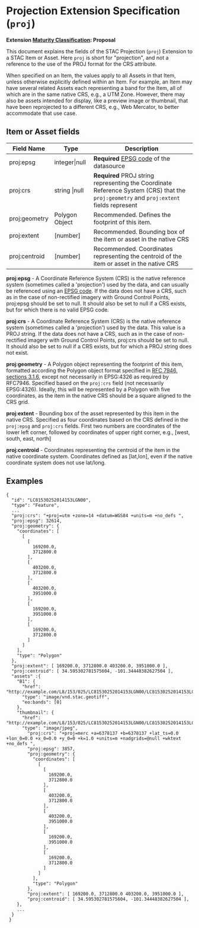 # Projection Extension Specification (`proj`)

**Extension [Maturity Classification](../README.md#extension-maturity): Proposal**

This document explains the fields of the STAC Projection (`proj`) Extension to a STAC Item or Asset. Here `proj` is short
for "projection", and not a reference to the use of the PROJ format for the CRS attribute.

When specified on an Item, the values apply to all Assets in that Item, unless otherwise explicitly defined within an Item.  For example, an Item may have several related Assets each representing a band for the Item, all of which are in the same native CRS, e.g., a UTM Zone.  However, there may also be assets intended for display, like a preview image or thumbnail, that have been reprojected to a different CRS, e.g., Web Mercator, to better accommodate that use case.

## Item or Asset fields

| Field Name       | Type                     | Description |
| ---------------- | ------------------------ | ----------- |
| proj:epsg        | integer\|null  | **Required** [EPSG code](http://www.epsg-registry.org/) of the datasource |
| proj:crs         | string \|null  | **Required** PROJ string representing the Coordinate Reference System (CRS) that the `proj:geometry` and `proj:extent` fields represent |
| proj:geometry    | Polygon Object | Recommended. Defines the footprint of this item. |
| proj:extent      | [number]       | Recommended. Bounding box of the item or asset in the native CRS |
| proj:centroid    | [number]       | Recommended. Coordinates representing the centroid of the item or asset in the native CRS |

**proj:epsg** - A Coordinate Reference System (CRS) is the native reference system (sometimes called a
'projection') used by the data, and can usually be referenced using an [EPSG code](http://epsg.io).
If the data does not have a CRS, such as in the case of non-rectified imagery with Ground Control
Points, proj:epsg should be set to null. It should also be set to null if a CRS exists, but for which
there is no valid EPSG code.

**proj:crs** - A Coordinate Reference System (CRS) is the native reference system (sometimes called a
'projection') used by the data. This value is a PROJ string.
If the data does not have a CRS, such as in the case of non-rectified imagery with Ground Control
Points, proj:crs should be set to null. It should also be set to null if a CRS exists, but for which
a PROJ string does not exist.

**proj:geometry** - A Polygon object representing the footprint of this item, formatted according the Polygon object format specified in [RFC 7946, sections 3.1.6](https://tools.ietf.org/html/rfc7946), except not necessarily in EPSG:4326 as required by RFC7946.  Specified based on the `proj:crs` field (not necessarily EPSG:4326). Ideally, this will be represented by a Polygon with five coordinates, as the item in the native CRS should be a square aligned to the CRS grid.

**proj:extent** - Bounding box of the asset represented by this item in the native CRS. Specified as four coordinates based on the CRS defined in the `proj:epsg` and `proj:crs` fields.  First two numbers are coordinates of the lower left corner, followed by coordinates of upper right corner, e.g., \[west, south, east, north]

**proj:centroid** - Coordinates representing the centroid of the item in the native coordinate system.  Coordinates defined as \[lat,lon], even if the native coordinate system does not use lat/long.

## Examples

```
{
  "id": "LC81530252014153LGN00",
  "type": "Feature",
  ...
  "proj:crs": "+proj=utm +zone=14 +datum=WGS84 +units=m +no_defs ",
  "proj:epsg": 32614,
  "proj:geometry": {
    "coordinates": [
      [
        [
          169200.0,
          3712800.0
        ],
        [
          403200.0,
          3712800.0
        ],
        [
          403200.0,
          3951000.0
        ],
        [
          169200.0,
          3951000.0
        ],
        [
          169200.0,
          3712800.0
        ]
      ]
    ],
    "type": "Polygon"
  },
  "proj:extent": [ 169200.0, 3712800.0 403200.0, 3951000.0 ],
  "proj:centroid": [ 34.595302781575604, -101.34448382627504 ],
  "assets" :{
    "B1": {
      "href": "http://example.com/L8/153/025/LC81530252014153LGN00/LC81530252014153LGN00_B1.TIF",
      "type": "image/vnd.stac.geotiff",
      "eo:bands": [0]
    },
    "thumbnail": {
      "href": "http://example.com/L8/153/025/LC81530252014153LGN00/LC81530252014153LGN00_thumbnail.jpg",
      "type": "image/jpeg",
        "proj:crs": "+proj=merc +a=6378137 +b=6378137 +lat_ts=0.0 +lon_0=0.0 +x_0=0.0 +y_0=0 +k=1.0 +units=m +nadgrids=@null +wktext +no_defs ",
        "proj:epsg": 3857,
        "proj:geometry": {
          "coordinates": [
            [
              [
                169200.0,
                3712800.0
              ],
              [
                403200.0,
                3712800.0
              ],
              [
                403200.0,
                3951000.0
              ],
              [
                169200.0,
                3951000.0
              ],
              [
                169200.0,
                3712800.0
              ]
            ]
          ],
          "type": "Polygon"
        },
        "proj:extent": [ 169200.0, 3712800.0 403200.0, 3951000.0 ],
        "proj:centroid": [ 34.595302781575604, -101.34448382627504 ],
    },
    ...
  }
 }
```
